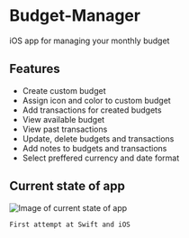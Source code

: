# Budget-Manager
iOS app for managing your monthly budget


## Features
- Create custom budget
- Assign icon and color to custom budget
- Add transactions for created budgets
- View available budget
- View past transactions
- Update, delete budgets and transactions
- Add notes to budgets and transactions
- Select preffered currency and date format

## Current state of app
![Image of current state of app](README_current_app_status.gif)

```
First attempt at Swift and iOS
```
